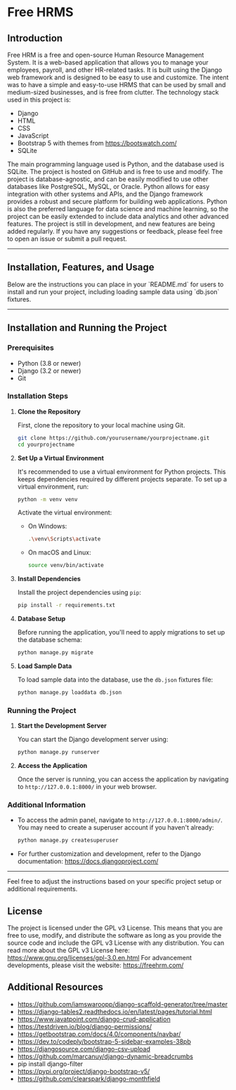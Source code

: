 <h1>Free HRMS</h1>

<h2> Introduction </h2>

Free HRM is a free and open-source Human Resource Management System. It is a web-based application that allows you to manage your employees, payroll, and other HR-related tasks. It is built using the Django web framework and is designed to be easy to use and customize. The intent was to have a simple and easy-to-use HRMS that can be used by small and medium-sized businesses, and is free from clutter.
The technology stack used in this project is:
- Django
- HTML
- CSS
- JavaScript
- Bootstrap 5 with themes from https://bootswatch.com/
- SQLite

The main programming language used is Python, and the database used is SQLite. The project is hosted on GitHub and is free to use and modify.
The project is database-agnostic, and can be easily modified to use other databases like PostgreSQL, MySQL, or Oracle.
Python allows for easy integration with other systems and APIs, and the Django framework provides a robust and secure platform for building web applications. Python is also the preferred language for data science and machine learning, so the project can be easily extended to include data analytics and other advanced features.
The project is still in development, and new features are being added regularly. If you have any suggestions or feedback, please feel free to open an issue or submit a pull request.

***

<h2>Installation, Features, and Usage</h2>
Below are the instructions you can place in your `README.md` for users to install and run your project, including loading sample data using `db.json` fixtures.

---

## Installation and Running the Project

### Prerequisites

- Python (3.8 or newer)
- Django (3.2 or newer)
- Git

### Installation Steps

1. **Clone the Repository**

   First, clone the repository to your local machine using Git.

   ```bash
   git clone https://github.com/yourusername/yourprojectname.git
   cd yourprojectname
   ```

2. **Set Up a Virtual Environment**

   It's recommended to use a virtual environment for Python projects. This keeps dependencies required by different projects separate. To set up a virtual environment, run:

   ```bash
   python -m venv venv
   ```

   Activate the virtual environment:

   - On Windows:
     ```bash
     .\venv\Scripts\activate
     ```
   - On macOS and Linux:
     ```bash
     source venv/bin/activate
     ```

3. **Install Dependencies**

   Install the project dependencies using `pip`:

   ```bash
   pip install -r requirements.txt
   ```

4. **Database Setup**

   Before running the application, you'll need to apply migrations to set up the database schema:

   ```bash
   python manage.py migrate
   ```

5. **Load Sample Data**

   To load sample data into the database, use the `db.json` fixtures file:

   ```bash
   python manage.py loaddata db.json
   ```

### Running the Project

1. **Start the Development Server**

   You can start the Django development server using:

   ```bash
   python manage.py runserver
   ```

2. **Access the Application**

   Once the server is running, you can access the application by navigating to `http://127.0.0.1:8000/` in your web browser.

### Additional Information

- To access the admin panel, navigate to `http://127.0.0.1:8000/admin/`. You may need to create a superuser account if you haven't already:

  ```bash
  python manage.py createsuperuser
  ```

- For further customization and development, refer to the Django documentation: https://docs.djangoproject.com/

---

Feel free to adjust the instructions based on your specific project setup or additional requirements.

<h2>License</h2>

The project is licensed under the GPL v3 License. This means that you are free to use, modify, and distribute the software as long as you provide the source code and include the GPL v3 License with any distribution. You can read more about the GPL v3 License here: https://www.gnu.org/licenses/gpl-3.0.en.html
For advancement developments, please visit the website: https://freehrm.com/


<h2>Additional Resources</h2>

* https://github.com/iamswaroopp/django-scaffold-generator/tree/master
* https://django-tables2.readthedocs.io/en/latest/pages/tutorial.html
* https://www.javatpoint.com/django-crud-application
* https://testdriven.io/blog/django-permissions/
* https://getbootstrap.com/docs/4.0/components/navbar/
* https://dev.to/codeply/bootstrap-5-sidebar-examples-38pb
* https://djangosource.com/django-csv-upload
* https://github.com/marcanuy/django-dynamic-breadcrumbs
* pip install django-filter
* https://pypi.org/project/django-bootstrap-v5/
* https://github.com/clearspark/django-monthfield

